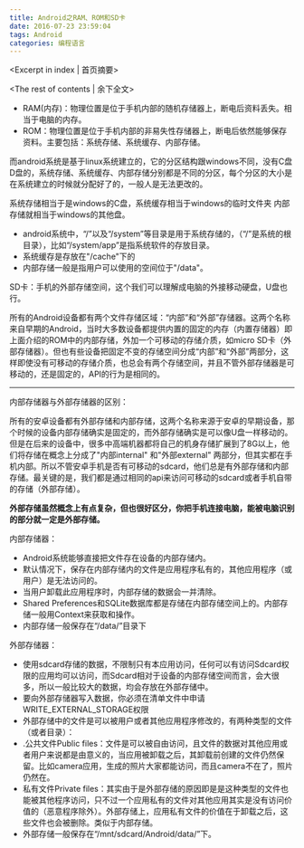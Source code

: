```yaml
---
title: Android之RAM、ROM和SD卡
date: 2016-07-23 23:59:04
tags: Android
categories: 编程语言
---
```

<Excerpt in index | 首页摘要> 
<!-- more -->
<The rest of contents | 余下全文>

 - RAM(内存)：物理位置是位于手机内部的随机存储器上，断电后资料丢失。相当于电脑的内存。
 - ROM：物理位置是位于手机内部的非易失性存储器上，断电后依然能够保存资料。主要包括：系统存储、系统缓存、内部存储。
 
 而android系统是基于linux系统建立的，它的分区结构跟windows不同，没有C盘D盘的，系统存储、系统缓存、内部存储分别都是不同的分区，每个分区的大小是在系统建立的时候就分配好了的，一般人是无法更改的。

系统存储相当于是windows的C盘，系统缓存相当于windows的临时文件夹
内部存储就相当于windows的其他盘。

 - android系统中，“/”以及“/system”等目录是用于系统存储的，（“/”是系统的根目录），比如“/system/app”是指系统软件的存放目录。
 - 系统缓存是存放在"/cache"下的
 - 内部存储一般是指用户可以使用的空间位于"/data"。
 
SD卡：手机的外部存储空间，这个我们可以理解成电脑的外接移动硬盘，U盘也行。

所有的Android设备都有两个文件存储区域：“内部”和“外部”存储器。这两个名称来自早期的Android，当时大多数设备都提供内置的固定的内存（内置存储器）即上面介绍的ROM中的内部存储，外加一个可移动的存储介质，如micro SD卡（外部存储器）。但也有些设备把固定不变的存储空间分成“内部”和“外部”两部分，这样即使没有可移动的存储介质，也总会有两个存储空间，并且不管外部存储器是可移动的，还是固定的，API的行为是相同的。


----------


内部存储器与外部存储器的区别：

所有的安卓设备都有外部存储和内部存储，这两个名称来源于安卓的早期设备，那个时候的设备内部存储确实是固定的，而外部存储确实是可以像U盘一样移动的。但是在后来的设备中，很多中高端机器都将自己的机身存储扩展到了8G以上，他们将存储在概念上分成了"内部internal" 和"外部external" 两部分，但其实都在手机内部。所以不管安卓手机是否有可移动的sdcard，他们总是有外部存储和内部存储。最关键的是，我们都是通过相同的api来访问可移动的sdcard或者手机自带的存储（外部存储）。

**外部存储虽然概念上有点复杂，但也很好区分，你把手机连接电脑，能被电脑识别的部分就一定是外部存储。**

内部存储器：

 - Android系统能够直接把文件存在设备的内部存储内。
 - 默认情况下，保存在内部存储内的文件是应用程序私有的，其他应用程序（或用户）是无法访问的。
 - 当用户卸载此应用程序时，内部存储的数据会一并清除。
 - Shared Preferences和SQLite数据库都是存储在内部存储空间上的。内部存储一般用Context来获取和操作。
 - 内部存储一般保存在“/data/”目录下

外部存储器：

 - 使用sdcard存储的数据，不限制只有本应用访问，任何可以有访问Sdcard权限的应用均可以访问，而Sdcard相对于设备的内部存储空间而言，会大很多，所以一般比较大的数据，均会存放在外部存储中。
 - 要向外部存储器写入数据，你必须在清单文件中申请WRITE_EXTERNAL_STORAGE权限
 - 外部存储中的文件是可以被用户或者其他应用程序修改的，有两种类型的文件（或者目录）：
  - .公共文件Public files：文件是可以被自由访问，且文件的数据对其他应用或者用户来说都是由意义的，当应用被卸载之后，其卸载前创建的文件仍然保留。比如camera应用，生成的照片大家都能访问，而且camera不在了，照片仍然在。
  - 私有文件Private files：其实由于是外部存储的原因即是是这种类型的文件也能被其他程序访问，只不过一个应用私有的文件对其他应用其实是没有访问价值的（恶意程序除外）。外部存储上，应用私有文件的价值在于卸载之后，这些文件也会被删除。类似于内部存储。
 - 外部存储一般保存在“/mnt/sdcard/Android/data/”下。
 

 